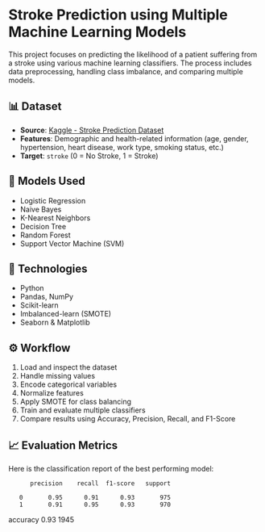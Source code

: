 # Stroke Prediction using Multiple Machine Learning Models

This project focuses on predicting the likelihood of a patient suffering from a stroke using various machine learning classifiers. The process includes data preprocessing, handling class imbalance, and comparing multiple models.

## 📊 Dataset

- **Source**: [Kaggle - Stroke Prediction Dataset](https://www.kaggle.com/datasets/fedesoriano/stroke-prediction-dataset)
- **Features**: Demographic and health-related information (age, gender, hypertension, heart disease, work type, smoking status, etc.)
- **Target**: `stroke` (0 = No Stroke, 1 = Stroke)

## 🧠 Models Used

- Logistic Regression  
- Naive Bayes  
- K-Nearest Neighbors  
- Decision Tree  
- Random Forest  
- Support Vector Machine (SVM)

## 🔧 Technologies

- Python
- Pandas, NumPy
- Scikit-learn
- Imbalanced-learn (SMOTE)
- Seaborn & Matplotlib

## ⚙️ Workflow

1. Load and inspect the dataset
2. Handle missing values
3. Encode categorical variables
4. Normalize features
5. Apply SMOTE for class balancing
6. Train and evaluate multiple classifiers
7. Compare results using Accuracy, Precision, Recall, and F1-Score

## 📈 Evaluation Metrics

Here is the classification report of the best performing model:

          precision    recall  f1-score   support

       0       0.95      0.91      0.93       975
       1       0.91      0.95      0.93       970

accuracy                           0.93      1945


